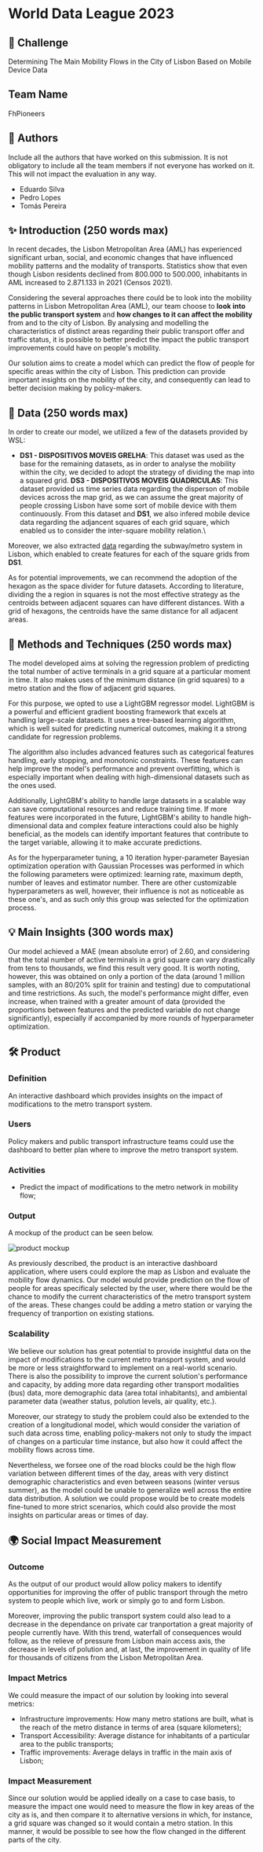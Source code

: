 # World Data League 2023

## 🎯 Challenge

Determining The Main Mobility Flows in the City of Lisbon Based on Mobile Device Data

## Team Name

FhPioneers

## 👥 Authors

Include all the authors that have worked on this submission. It is not obligatory to include all the team members if not everyone has worked on it. This will not impact the evaluation in any way.

- Eduardo Silva
- Pedro Lopes
- Tomás Pereira

## ✨ Introduction (250 words max)
In recent decades, the Lisbon Metropolitan Area (AML) has experienced significant urban, social, and economic changes that have influenced mobility patterns and the modality of transports. Statistics show that even though Lisbon residents declined from 800.000 to 500.000, inhabitants in AML increased to 2.871.133 in 2021 (Censos 2021).

Considering the several approaches there could be to look into the mobility patterns in Lisbon Metropolitan Area (AML), our team choose to **look into the public transport system** and **how changes to it can affect the mobility** from and to the city of Lisbon. By analysing and modelling the characteristics of distinct areas regarding their public transport offer and traffic status, it is possible to better predict the impact the public transport improvements could have on people's mobility.

Our solution aims to create a model which can predict the flow of people for specific areas within the city of Lisbon. This prediction can provide important insights on the mobility of the city, and consequently can lead to better decision making by policy-makers.

## 🔢 Data (250 words max)
In order to create our model, we utilized a few of the datasets provided by WSL:

- **DS1 - DISPOSITIVOS MOVEIS GRELHA**: This dataset was used as the base for the remaining datasets, as in order to analyse the mobility within the city, we decided to adopt the strategy of dividing the map into a squared grid.
  **DS3 - DISPOSITIVOS MOVEIS QUADRICULAS**: This dataset provided us time series data regarding the disperson of mobile devices across the map grid, as we can assume the great majority of people crossing Lisbon have some sort of mobile device with them continuously. From this dataset and **DS1**, we also infered mobile device data regarding the adjancent squares of each grid square, which enabled us to consider the inter-square mobility relation.\

Moreover, we also extracted [data](https://dados.cm-lisboa.pt/dataset/estacoes-de-metro) regarding the subway/metro system in Lisbon, which enabled to create features for each of the square grids from **DS1**.

As for potential improvements, we can recommend the adoption of the hexagon as the space divider for future datasets. According to literature, dividing the a region in squares is not the most effective strategy as the centroids between adjacent squares can have different distances. With a grid of hexagons, the centroids have the same distance for all adjacent areas.

## 🧮 Methods and Techniques (250 words max)
The model developed aims at solving the regression problem of predicting the total number of active terminals in a grid square at a particular moment in time. It also makes uses of the minimum distance (in grid squares) to a metro station and the flow of adjacent grid squares.

For this purpose, we opted to use a LightGBM regressor model. LightGBM is a powerful and efficient gradient boosting framework that excels at handling large-scale datasets. It uses a tree-based learning algorithm, which is well suited for predicting numerical outcomes, making it a strong candidate for regression problems.

The algorithm also includes advanced features such as categorical features handling, early stopping, and monotonic constraints. These features can help improve the model's performance and prevent overfitting, which is especially important when dealing with high-dimensional datasets such as the ones used.

Additionally, LightGBM's ability to handle large datasets in a scalable way can save computational resources and reduce training time. If more features were incorporated in the future, LightGBM's ability to handle high-dimensional data and complex feature interactions could also be highly beneficial, as the models can identify important features that contribute to the target variable, allowing it to make accurate predictions.

As for the hyperparameter tuning, a 10 iteration hyper-parameter Bayesian optimization operation with Gaussian Processes was performed in which the following parameters were optimized: learning rate, maximum depth, number of leaves and estimator number. There are other customizable hyperparameters as well, however, their influence is not as noticeable as these one's, and as such only this group was selected for the optimization process.

## 💡 Main Insights (300 words max)
Our model achieved a MAE (mean absolute error) of 2.60, and considering that the total number of active terminals in a grid square can vary drastically from tens to thousands, we find this result very good. It is worth noting, however, this was obtained on only a portion of the data (around 1 million samples, with an 80/20% split for trainin and testing) due to computational and time restrictions. As such, the model's performance might differ, even increase, when trained with a greater amount of data (provided the proportions between features and the predicted variable do not change significantly), especially if accompanied by more rounds of hyperparameter optimization.

## 🛠️ Product
### Definition

An interactive dashboard which provides insights on the impact of modifications to the metro transport system.

### Users

Policy makers and public transport infrastructure teams could use the dashboard to better plan where to improve the metro transport system.

### Activities

* Predict the impact of modifications to the metro network in mobility flow;

### Output

A mockup of the product can be seen below.


![product mockup](https://lh3.googleusercontent.com/drive-viewer/AAOQEOTmxiFmIXmQOqwAlbdtmkjKWOKpzo5kou8NMlcE3ZSMUCplgwKY13Uz3-tlghhKOliqKwb4oGdLAj_AUH6P2b2jOyMVGg=w1826-h992)

As previously described, the product is an interactive dashboard application, where users could explore the map as Lisbon and evaluate the mobility flow dynamics. Our model would provide prediction on the flow of people for areas specificaly selected by the user, where there would be the chance to modify the current characteristics of the metro transport system of the areas. These changes could be adding a metro station or varying the frequency of tranportion on existing stations.

### Scalability

We believe our solution has great potential to provide insightful data on the impact of modifications to the current metro transport system, and would be more or less straightforward to implement on a real-world scenario. There is also the possibility to improve the current solution's performance and capacity, by adding more data regarding other transport modalities (bus) data, more demographic data (area total inhabitants), and ambiental parameter data (weather status, polution levels, air quality, etc.).

Moreover, our strategy to study the problem could also be extended to the creation of a longitudional model, which would consider the variation of such data across time, enabling policy-makers not only to study the impact of changes on a particular time instance, but also how it could affect the mobility flows across time.

Nevertheless, we forsee one of the road blocks could be the high flow variation between different times of the day, areas with very distinct demographic characteristics and even between seasons (winter versus summer), as the model could be unable to generalize well across the entire data distribution. A solution we could propose would be to create models fine-tuned to more strict scenarios, which could also provide the most insights on particular areas or times of day.

## 🌍 Social Impact Measurement

### Outcome

As the output of our product would allow policy makers to identify opportunities for improving the offer of public transport through the metro system to people which live, work or simply go to and form Lisbon.

Moreover, improving the public transport system could also lead to a decrease in the dependance on private car tranportation a great majority of people currently have. With this trend, waterfall of consequences would follow, as the relieve of pressure from Lisbon main access axis, the decrease in levels of polution and, at last, the improvement in quality of life for thousands of citizens from the Lisbon Metropolitan Area.

### Impact Metrics

We could measure the impact of our solution by looking into several metrics:

- Infrastructure improvements: How many metro stations are built, what is the reach of the metro distance in terms of area (square kilometers);
- Transport Accessibility: Average distance for inhabitants of a particular area to the public transports;
- Traffic improvements: Average delays in traffic in the main axis of Lisbon;

### Impact Measurement

Since our solution would be applied ideally on a case to case basis, to measure the impact one would need to measure the flow in key areas of the city as is, and then compare it to alternative versions in which, for instance, a grid square was changed so it would contain a metro station. In this manner, it would be possible to see how the flow changed in the different parts of the city.
